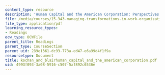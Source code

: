 ```yaml
---
content_type: resource
description: 'Human Capital and the American Corporation: Perspectives from Industry'
file: /media/courses/15-343-managing-transformations-in-work-organizations-and-society-spring-2002/4993f0933a085916c5075af892c6536e_kochan_and_blairhuman_capital_and_the_american_corporation.pdf
file_type: application/pdf
learning_resource_types:
- Readings
ocw_type: OCWFile
parent_title: Readings
parent_type: CourseSection
parent_uid: 289e1361-dc93-773a-ed47-e6a99d4f1f9a
resourcetype: Document
title: kochan_and_blairhuman_capital_and_the_american_corporation.pdf
uid: 4993f093-3a08-5916-c507-5af892c6536e
---
```

